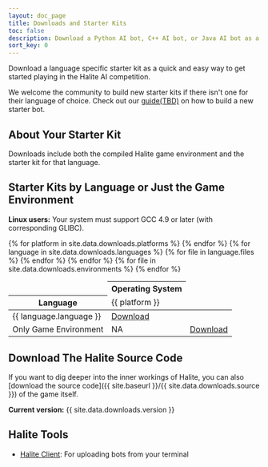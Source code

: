 ```yaml
---
layout: doc_page
title: Downloads and Starter Kits
toc: false
description: Download a Python AI bot, C++ AI bot, or Java AI bot as a quick and easy way to get started playing in the Halite AI competition.
sort_key: 0
---
```

Download a language specific starter kit as a quick and easy way to get started playing in the Halite AI competition. 

We welcome the community to build new starter kits if there isn't one for their language of choice. Check out our [guide(TBD)]() on how to build a new starter bot.

## About Your Starter Kit

Downloads include both the compiled Halite game environment and the starter kit for that language.

## Starter Kits by Language or Just the Game Environment

__Linux users:__ Your system must support GCC 4.9 or later (with corresponding GLIBC).

<div class="table-container">
    <table class="table">
        <thead>
            <tr>
                <td></td>
                <th colspan="{{ site.data.downloads.platforms | size }}" class="text-center">Operating System</th>
            </tr>
            <tr>
                <th>Language</th>
                {% for platform in site.data.downloads.platforms %}
                <td>{{ platform }}</td>
                {% endfor %}
            </tr>
        </thead>
        <tbody>
            {% for language in site.data.downloads.languages %}
            <tr>
                <td>{{ language.language }}</td>
                {% for file in language.files %}
                <td><a href="{{ site.baseurl }}/{{ file }}">Download</a></td>
                {% endfor %}
            </tr>
            {% endfor %}
            <tr>
                <td>Only Game Environment</td>
                <td>NA</td>
                {% for file in site.data.downloads.environments %}
                <td><a href="{{ site.baseurl }}/{{ file }}">Download</a></td>
                {% endfor %}
            </tr>
        </tbody>
    </table>
</div>

## Download The Halite Source Code

If you want to dig deeper into the inner workings of Halite, you can also [download the source code]({{ site.baseurl }}/{{ site.data.downloads.source }}) of the game itself. 

__Current version:__ {{ site.data.downloads.version }}

<!-- ## Standalone Visualizer

Removed pending automated builds.-->

## Halite Tools

* [Halite Client](https://www.dropbox.com/s/ifn743v9a785x6h/hlt_client.zip?dl=0): For uploading bots from your terminal

<!--* Offline Game Visualizer: TBD-->
